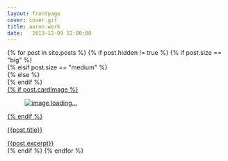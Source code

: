 ```yaml
---
layout: frontpage
cover: cover.gif
title: aaron.work
date:   2013-12-09 12:00:00
---
```


<div id="masonrygrid" class="grid">
{% for post in site.posts %}
{% if post.hidden != true %}
  {% if post.size == "big" %}
  <div class="{{ post.gridclass }} grid-item big-grid-item">
  {% elsif post.size == "medium" %}
  <div class="{{ post.gridclass }} grid-item med-grid-item">
  {% else %}
  <div class="{{ post.gridclass }} grid-item">
  {% endif %}
      <a href="{{ post.url }}">
          <div class="card">
            {% if post.cardImage %}
              <div class="card-image">
                  <figure class="image is-16by9">
                    <img class="cover-image" src="{{post.cardImage}}" alt="image loading...">
                  </figure>
              </div>
            {% endif %}
            <div class="card-content">
              <p class="title is-4"> {{post.title}} </p>
              {{post.excerpt}}
            </div>
          </div>
      </a>
  </div>
  {% endif %}
{% endfor %}
<div class="grid-sizer"></div>
</div>